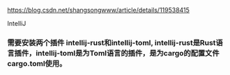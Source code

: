 https://blog.csdn.net/shangsongwww/article/details/119538415

IntelliJ 

### 需要安装两个插件 intellij-rust和intellij-toml, intellij-rust是Rust语言插件，intellij-toml是为Toml语言的插件，是为cargo的配置文件cargo.toml使用。
